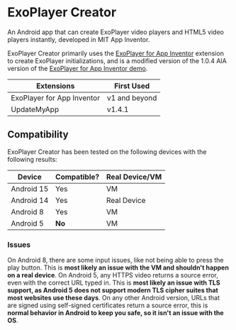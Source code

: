 # ExoPlayer Creator
An Android app that can create ExoPlayer video players and HTML5 video players instantly, developed in MIT App Inventor.

ExoPlayer Creator primarily uses the [ExoPlayer for App Inventor](https://github.com/zainulhassan815/exoplayer-appinventor) extension to create ExoPlayer initializations, and is a modified version of the 1.0.4 AIA version of the [ExoPlayer for App Inventor demo](https://github.com/zainulhassan815/exoplayer-appinventor/blob/v2.0/aia/exoplayer_v1.0.4.aia).

| Extensions | First Used |
| -------- | ------- |
| ExoPlayer for App Inventor  | v1 and beyond    |
| UpdateMyApp | v1.4.1  |

## Compatibility
ExoPlayer Creator has been tested on the following devices with the following results:

| Device | Compatible? | Real Device/VM |
| -------- | ------- |  ------- |
| Android 15  | Yes   |  VM     |
| Android 14 | Yes  |   Real Device   |
| Android 8 | Yes  |   VM   |
| Android 5 | **No**  |   VM   |

### Issues
On Android 8, there are some input issues, like not being able to press the play button. This is **most likely an issue with the VM and shouldn't happen on a real device**.
On Android 5, any HTTPS video returns a source error, even with the correct URL typed in. This is **most likely an issue with TLS support, as Android 5 does not support modern TLS cipher suites that most websites use these days**.
On any other Android version, URLs that are signed using self-signed certificates return a source error, this is **normal behavior in Android to keep you safe, so it isn't an issue with the OS**.

